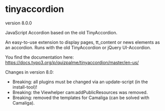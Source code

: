 # tinyaccordion

version 8.0.0

JavaScript Accordion based on the old TinyAccordion.

An easy-to-use extension to display pages, tt_content or news elements as an accordion.
Runs with the old TinyAccordion or jQuery UI-Accordion.

You find the documentation here:
https://docs.typo3.org/p/quizpalme/tinyaccordion/master/en-us/


Changes in version 8.0:
- Breaking: all plugins must be changed via an update-script (in the install-tool)!
- Breaking: the Viewhelper cam:addPublicResources was removed.
- Breaking: removed the templates for Camaliga (can be solved with Camaliga).